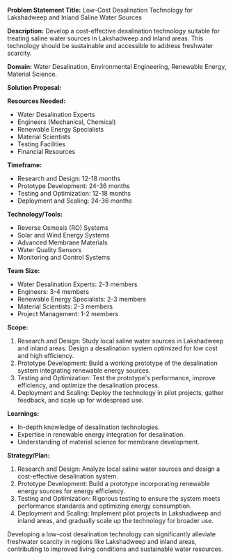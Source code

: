 **Problem Statement Title:** Low-Cost Desalination Technology for Lakshadweep and Inland Saline Water Sources

**Description:** Develop a cost-effective desalination technology suitable for treating saline water sources in Lakshadweep and inland areas. This technology should be sustainable and accessible to address freshwater scarcity.

**Domain:** Water Desalination, Environmental Engineering, Renewable Energy, Material Science.

**Solution Proposal:**

**Resources Needed:**
- Water Desalination Experts
- Engineers (Mechanical, Chemical)
- Renewable Energy Specialists
- Material Scientists
- Testing Facilities
- Financial Resources

**Timeframe:**
- Research and Design: 12-18 months
- Prototype Development: 24-36 months
- Testing and Optimization: 12-18 months
- Deployment and Scaling: 24-36 months

**Technology/Tools:**
- Reverse Osmosis (RO) Systems
- Solar and Wind Energy Systems
- Advanced Membrane Materials
- Water Quality Sensors
- Monitoring and Control Systems

**Team Size:**
- Water Desalination Experts: 2-3 members
- Engineers: 3-4 members
- Renewable Energy Specialists: 2-3 members
- Material Scientists: 2-3 members
- Project Management: 1-2 members

**Scope:**
1. Research and Design: Study local saline water sources in Lakshadweep and inland areas. Design a desalination system optimized for low cost and high efficiency.
2. Prototype Development: Build a working prototype of the desalination system integrating renewable energy sources.
3. Testing and Optimization: Test the prototype's performance, improve efficiency, and optimize the desalination process.
4. Deployment and Scaling: Deploy the technology in pilot projects, gather feedback, and scale up for widespread use.

**Learnings:**
- In-depth knowledge of desalination technologies.
- Expertise in renewable energy integration for desalination.
- Understanding of material science for membrane development.

**Strategy/Plan:**
1. Research and Design: Analyze local saline water sources and design a cost-effective desalination system.
2. Prototype Development: Build a prototype incorporating renewable energy sources for energy efficiency.
3. Testing and Optimization: Rigorous testing to ensure the system meets performance standards and optimizing energy consumption.
4. Deployment and Scaling: Implement pilot projects in Lakshadweep and inland areas, and gradually scale up the technology for broader use.

Developing a low-cost desalination technology can significantly alleviate freshwater scarcity in regions like Lakshadweep and inland areas, contributing to improved living conditions and sustainable water resources.